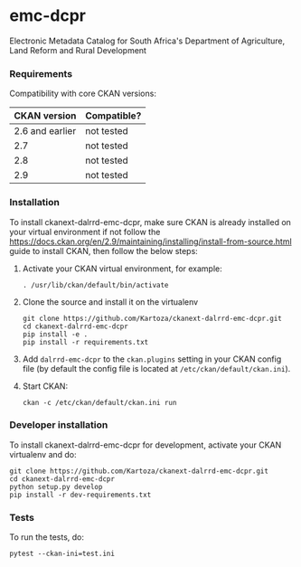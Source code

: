 # emc-dcpr
Electronic Metadata Catalog for South Africa's Department of Agriculture, Land Reform and Rural Development

### Requirements

Compatibility with core CKAN versions:

| CKAN version    | Compatible?   |
| --------------- | ------------- |
| 2.6 and earlier | not tested    |
| 2.7             | not tested    |
| 2.8             | not tested    |
| 2.9             | not tested    |


### Installation


To install ckanext-dalrrd-emc-dcpr, make sure CKAN is already installed on your virtual environment
if not follow the https://docs.ckan.org/en/2.9/maintaining/installing/install-from-source.html guide to install CKAN,
then follow the below steps:

1. Activate your CKAN virtual environment, for example:

     `. /usr/lib/ckan/default/bin/activate`

2. Clone the source and install it on the virtualenv

    `git clone https://github.com/Kartoza/ckanext-dalrrd-emc-dcpr.git` \
    `cd ckanext-dalrrd-emc-dcpr` \
    `pip install -e .` \
    `pip install -r requirements.txt `

3. Add `dalrrd-emc-dcpr` to the `ckan.plugins` setting in your CKAN
   config file (by default the config file is located at
   `/etc/ckan/default/ckan.ini`).

4. Start CKAN:

     `ckan -c /etc/ckan/default/ckan.ini run`


### Developer installation

To install ckanext-dalrrd-emc-dcpr for development, activate your CKAN virtualenv and
do:

    git clone https://github.com/Kartoza/ckanext-dalrrd-emc-dcpr.git
    cd ckanext-dalrrd-emc-dcpr
    python setup.py develop
    pip install -r dev-requirements.txt


### Tests

To run the tests, do:

    pytest --ckan-ini=test.ini
